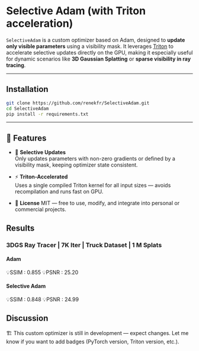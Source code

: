 # Selective Adam (with Triton acceleration)

`SelectiveAdam` is a custom optimizer based on Adam, designed to **update only visible parameters** using a visibility mask. It leverages [Triton](https://github.com/openai/triton) to accelerate selective updates directly on the GPU, making it especially useful for dynamic scenarios like **3D Gaussian Splatting** or **sparse visibility in ray tracing**.

---

## Installation

```bash
git clone https://github.com/renekfr/SelectiveAdam.git
cd SelectiveAdam
pip install -r requirements.txt
```

---

## 🚀 Features

- 🎯 **Selective Updates**  
  Only updates parameters with non-zero gradients or defined by a visibility mask, keeping optimizer state consistent.

- ⚡ **Triton-Accelerated**  
  Uses a single compiled Triton kernel for all input sizes — avoids recompilation and runs fast on GPU.

- 📄 **License**
  MIT — free to use, modify, and integrate into personal or commercial projects.

## Results
### 3DGS Ray Tracer | 7K Iter | Truck Dataset | 1 M Splats
#### Adam
💡SSIM    : 0.855
💡PSNR    : 25.20

#### Selective Adam
💡SSIM    : 0.848
💡PSNR    : 24.99

## Discussion
🏗️ This custom optimizer is still in development — expect changes.
Let me know if you want to add badges (PyTorch version, Triton version, etc.).

